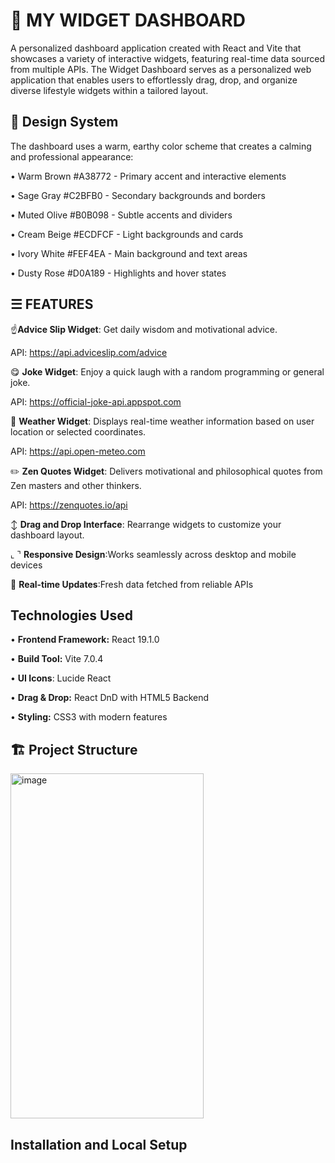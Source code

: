 # 📲 MY WIDGET DASHBOARD
A personalized dashboard application created with React and Vite that showcases a variety of interactive widgets, featuring real-time data sourced from multiple APIs. The Widget Dashboard serves as a personalized web application that enables users to effortlessly drag, drop, and organize diverse lifestyle widgets within a tailored layout.
## 🎨 Design System
The dashboard uses a warm, earthy color scheme that creates a calming and professional appearance:

•	Warm Brown #A38772 - Primary accent and interactive elements

•	Sage Gray #C2BFB0 - Secondary backgrounds and borders

•	Muted Olive #B0B098 - Subtle accents and dividers

•	Cream Beige #ECDFCF - Light backgrounds and cards

•	Ivory White #FEF4EA - Main background and text areas

•	Dusty Rose #D0A189 - Highlights and hover states


## ☰ FEATURES
☝️**Advice Slip Widget**: Get daily wisdom and motivational advice.

API: https://api.adviceslip.com/advice

😋 **Joke Widget**: Enjoy a quick laugh with a random programming or general joke.

API: https://official-joke-api.appspot.com

🔅 **Weather Widget**: Displays real-time weather information based on user location or selected coordinates.

API: https://api.open-meteo.com

✏️ **Zen Quotes Widget**: Delivers motivational and philosophical quotes from Zen masters and other thinkers.

API: https://zenquotes.io/api

↕️ **Drag and Drop Interface**: Rearrange widgets to customize your dashboard layout.

⌞ ⌝  **Responsive Design**:Works seamlessly across desktop and mobile devices

🔄 **Real-time Updates**:Fresh data fetched from reliable APIs

## Technologies Used
•	**Frontend Framework:** React 19.1.0

•	**Build Tool:** Vite 7.0.4

•	**UI Icons**: Lucide React

•	**Drag & Drop:** React DnD with HTML5 Backend

•	**Styling:** CSS3 with modern features

## 🏗️ Project Structure
<img width="309" height="552" alt="image" src="https://github.com/user-attachments/assets/6204204f-8d0d-4152-986b-4ec62373ef47" />



## Installation and Local Setup


